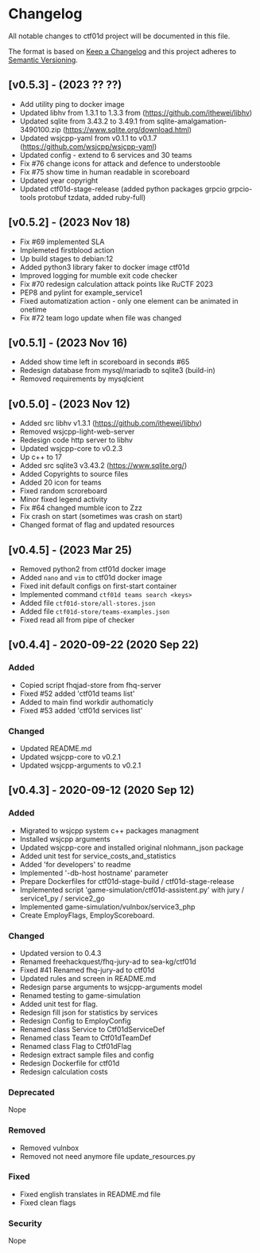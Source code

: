 # Changelog

All notable changes to ctf01d project will be documented in this file.

The format is based on [Keep a Changelog](http://keepachangelog.com/)
and this project adheres to [Semantic Versioning](http://semver.org/).

## [v0.5.3] - (2023 ?? ??)

* Add utility ping to docker image
* Updated libhv from 1.3.1 to 1.3.3 from (https://github.com/ithewei/libhv)
* Updated sqlite from 3.43.2 to 3.49.1 from sqlite-amalgamation-3490100.zip (https://www.sqlite.org/download.html)
* Updated wsjcpp-yaml from v0.1.1 to v0.1.7 (https://github.com/wsjcpp/wsjcpp-yaml)
* Updated config - extend to 6 services and 30 teams
* Fix #76 change icons for attack and defence to understooble
* Fix #75 show time in human readable in scoreboard
* Updated year copyright
* Updated ctf01d-stage-release (added python packages grpcio grpcio-tools protobuf tzdata, added ruby-full)

## [v0.5.2] - (2023 Nov 18)

* Fix #69 implemented SLA
* Implemeted firstblood action
* Up build stages to debian:12
* Added python3 library faker to docker image ctf01d
* Improved logging for mumble exit code checker
* Fix #70 redesign calculation attack points like RuCTF 2023
* PEP8 and pylint for example_service1
* Fixed automatization action - only one element can be animated in onetime
* Fix #72 team logo update when file was changed

## [v0.5.1] - (2023 Nov 16)

* Added show time left in scoreboard in seconds #65
* Redesign database from mysql/mariadb to sqlite3 (build-in)
* Removed requirements by mysqlcient

## [v0.5.0] - (2023 Nov 12)

* Added src libhv v1.3.1 (https://github.com/ithewei/libhv)
* Removed wsjcpp-light-web-server
* Redesign code http server to libhv
* Updated wsjcpp-core to v0.2.3
* Up c++ to 17
* Added src sqlite3 v3.43.2 (https://www.sqlite.org/)
* Added Copyrights to source files
* Added 20 icon for teams
* Fixed random scroreboard
* Minor fixed legend activity
* Fix #64 changed mumble icon to Zzz
* Fix crash on start (sometimes was crash on start)
* Changed format of flag and updated resources


## [v0.4.5] - (2023 Mar 25)

* Removed python2 from ctf01d docker image
* Added `nano` and `vim` to ctf01d docker image
* Fixed init default configs on first-start container
* Implemented command `ctf01d teams search <keys>`
* Added file `ctf01d-store/all-stores.json`
* Added file `ctf01d-store/teams-examples.json`
* Fixed read all from pipe of checker

## [v0.4.4] - 2020-09-22 (2020 Sep 22)

### Added

* Copied script fhqjad-store from fhq-server
* Fixed #52 added 'ctf01d teams list'
* Added to main find workdir authomaticly
* Fixed #53 added 'ctf01d services list'

### Changed

* Updated README.md
* Updated wsjcpp-core to v0.2.1
* Updated wsjcpp-arguments to v0.2.1


## [v0.4.3] - 2020-09-12 (2020 Sep 12)

### Added

- Migrated to wsjcpp system c++ packages managment
- Installed wsjcpp arguments
- Updated wsjcpp-core and installed original nlohmann_json package
- Added unit test for service_costs_and_statistics
- Added 'for developers' to readme
- Implemented '-db-host hostname' parameter
- Prepare Dockerfiles for ctf01d-stage-build / ctf01d-stage-release
- Implemented script 'game-simulation/ctf01d-assistent.py' with jury / service1_py / service2_go
- Implemented game-simulation/vulnbox/service3_php
- Create EmployFlags, EmployScoreboard. 

### Changed

- Updated version to 0.4.3
- Renamed freehackquest/fhq-jury-ad to sea-kg/ctf01d
- Fixed #41 Renamed fhq-jury-ad to ctf01d
- Updated rules and screen in README.md
- Redesign parse arguments to wsjcpp-arguments model
- Renamed testing to game-simulation
- Added unit test for flag.
- Redesign fill json for statistics by services
- Redesign Config to EmployConfig
- Renamed class Service to Ctf01dServiceDef
- Renamed class Team to Ctf01dTeamDef
- Renamed class Flag to Ctf01dFlag
- Redesign extract sample files and config
- Redesign Dockerfile for ctf01d
- Redesign calculation costs

### Deprecated

Nope

### Removed

- Removed vulnbox
- Removed not need anymore file update_resources.py

### Fixed

- Fixed english translates in README.md file
- Fixed clean flags

### Security

Nope











